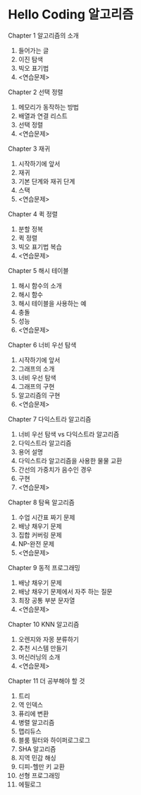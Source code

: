 # Hello Coding 알고리즘

Chapter 1 알고리즘의 소개
  1. 들어가는 글
  2. 이진 탐색
  3. 빅오 표기법
  4. <연습문제>
      
Chapter 2 선택 정렬
  1. 메모리가 동작하는 방법
  2. 배열과 연결 리스트
  3. 선택 정렬
  4. <연습문제>

Chapter 3 재귀
  1. 시작하기에 앞서
  2. 재귀
  3. 기본 단계와 재귀 단계
  4. 스택
  5. <연습문제>

Chapter 4 퀵 정렬
  1. 분할 정복
  2. 퀵 정렬
  3. 빅오 표기법 복습
  4. <연습문제>

Chapter 5 해시 테이블
  1. 해시 함수의 소개
  2. 해시 함수
  3. 해시 테이블을 사용하는 예
  4. 충돌
  5. 성능
  6. <연습문제>

Chapter 6 너비 우선 탐색
  1. 시작하기에 앞서
  2. 그래프의 소개
  3. 너비 우선 탐색
  4. 그래프의 구현
  5. 알고리즘의 구현
  6. <연습문제>

Chapter 7 다익스트라 알고리즘
  1. 너비 우선 탐색 vs 다익스트라 알고리즘
  2. 다익스트라 알고리즘
  3. 용어 설명
  4. 다익스트라 알고리즘을 사용한 물물 교환
  5. 간선의 가중치가 음수인 경우
  6. 구현
  7. <연습문제>

Chapter 8 탐욕 알고리즘
  1. 수업 시간표 짜기 문제
  2. 배낭 채우기 문제
  3. 집합 커버링 문제
  4. NP-완전 문제
  5. <연습문제>

Chapter 9 동적 프로그래밍
  1. 배낭 채우기 문제
  2. 배낭 채우기 문제에서 자주 하는 질문
  3. 최장 공통 부분 문자열
  4. <연습문제>

Chapter 10 KNN 알고리즘
  1. 오렌지와 자몽 분류하기
  2. 추천 시스템 만들기
  3. 머신러닝의 소개
  4. <연습문제>

Chapter 11 더 공부해야 할 것
  1. 트리
  2. 역 인덱스
  3. 퓨리에 변환
  4. 병렬 알고리즘
  5. 맵리듀스
  6. 블룸 필터와 하이퍼로그로그
  7. SHA 알고리즘
  8. 지역 민감 해싱
  9. 디피-헬만 키 교환
  10. 선형 프로그래밍
  11. 에필로그
  
